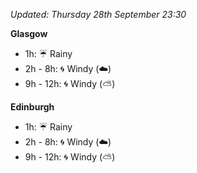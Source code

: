 *Updated: Thursday 28th September 23:30*

**Glasgow**

* 1h: :umbrella: Rainy
* 2h - 8h: :cyclone: Windy (:cloud:)
* 9h - 12h: :cyclone: Windy (:partly_sunny:)

**Edinburgh**

* 1h: :umbrella: Rainy
* 2h - 8h: :cyclone: Windy (:cloud:)
* 9h - 12h: :cyclone: Windy (:partly_sunny:)
